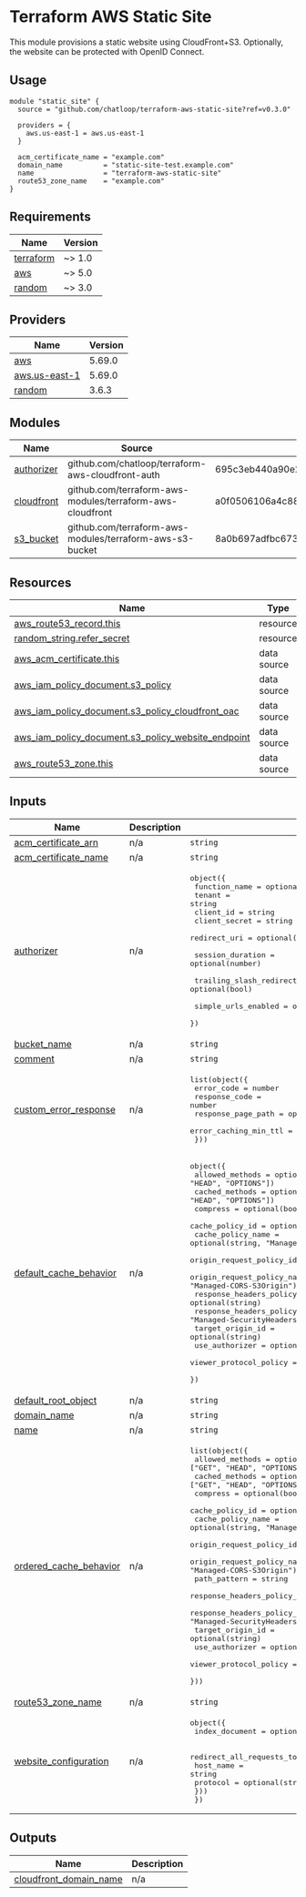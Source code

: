 # Terraform AWS Static Site

This module provisions a static website using CloudFront+S3.
Optionally, the website can be protected with OpenID Connect.

## Usage

<!-- markdownlint-disable -->
<!-- x-release-please-start-version -->
```hcl
module "static_site" {
  source = "github.com/chatloop/terraform-aws-static-site?ref=v0.3.0"

  providers = {
    aws.us-east-1 = aws.us-east-1
  }

  acm_certificate_name = "example.com"
  domain_name          = "static-site-test.example.com"
  name                 = "terraform-aws-static-site"
  route53_zone_name    = "example.com"
}
```
<!-- x-release-please-end -->
<!-- markdownlint-restore -->

<!-- markdownlint-disable -->
<!-- BEGIN_TF_DOCS -->
## Requirements

| Name | Version |
|------|---------|
| <a name="requirement_terraform"></a> [terraform](#requirement\_terraform) | ~> 1.0 |
| <a name="requirement_aws"></a> [aws](#requirement\_aws) | ~> 5.0 |
| <a name="requirement_random"></a> [random](#requirement\_random) | ~> 3.0 |

## Providers

| Name | Version |
|------|---------|
| <a name="provider_aws"></a> [aws](#provider\_aws) | 5.69.0 |
| <a name="provider_aws.us-east-1"></a> [aws.us-east-1](#provider\_aws.us-east-1) | 5.69.0 |
| <a name="provider_random"></a> [random](#provider\_random) | 3.6.3 |

## Modules

| Name | Source | Version |
|------|--------|---------|
| <a name="module_authorizer"></a> [authorizer](#module\_authorizer) | github.com/chatloop/terraform-aws-cloudfront-auth | 695c3eb440a90e2441a006f9d091e6f73218fb0d |
| <a name="module_cloudfront"></a> [cloudfront](#module\_cloudfront) | github.com/terraform-aws-modules/terraform-aws-cloudfront | a0f0506106a4c8815c1c32596e327763acbef2c2 |
| <a name="module_s3_bucket"></a> [s3\_bucket](#module\_s3\_bucket) | github.com/terraform-aws-modules/terraform-aws-s3-bucket | 8a0b697adfbc673e6135c70246cff7f8052ad95a |

## Resources

| Name | Type |
|------|------|
| [aws_route53_record.this](https://registry.terraform.io/providers/hashicorp/aws/latest/docs/resources/route53_record) | resource |
| [random_string.refer_secret](https://registry.terraform.io/providers/hashicorp/random/latest/docs/resources/string) | resource |
| [aws_acm_certificate.this](https://registry.terraform.io/providers/hashicorp/aws/latest/docs/data-sources/acm_certificate) | data source |
| [aws_iam_policy_document.s3_policy](https://registry.terraform.io/providers/hashicorp/aws/latest/docs/data-sources/iam_policy_document) | data source |
| [aws_iam_policy_document.s3_policy_cloudfront_oac](https://registry.terraform.io/providers/hashicorp/aws/latest/docs/data-sources/iam_policy_document) | data source |
| [aws_iam_policy_document.s3_policy_website_endpoint](https://registry.terraform.io/providers/hashicorp/aws/latest/docs/data-sources/iam_policy_document) | data source |
| [aws_route53_zone.this](https://registry.terraform.io/providers/hashicorp/aws/latest/docs/data-sources/route53_zone) | data source |

## Inputs

| Name | Description | Type | Default | Required |
|------|-------------|------|---------|:--------:|
| <a name="input_acm_certificate_arn"></a> [acm\_certificate\_arn](#input\_acm\_certificate\_arn) | n/a | `string` | `null` | no |
| <a name="input_acm_certificate_name"></a> [acm\_certificate\_name](#input\_acm\_certificate\_name) | n/a | `string` | `null` | no |
| <a name="input_authorizer"></a> [authorizer](#input\_authorizer) | n/a | <pre>object({<br/>    function_name = optional(string)<br/>    tenant        = string<br/>    client_id     = string<br/>    client_secret = string<br/>    redirect_uri  = optional(string)<br/><br/>    session_duration = optional(number)<br/><br/>    trailing_slash_redirects_enabled = optional(bool)<br/><br/>    simple_urls_enabled = optional(bool)<br/>  })</pre> | `null` | no |
| <a name="input_bucket_name"></a> [bucket\_name](#input\_bucket\_name) | n/a | `string` | `null` | no |
| <a name="input_comment"></a> [comment](#input\_comment) | n/a | `string` | `null` | no |
| <a name="input_custom_error_response"></a> [custom\_error\_response](#input\_custom\_error\_response) | n/a | <pre>list(object({<br/>    error_code            = number<br/>    response_code         = number<br/>    response_page_path    = optional(string)<br/>    error_caching_min_ttl = optional(number)<br/>  }))</pre> | `[]` | no |
| <a name="input_default_cache_behavior"></a> [default\_cache\_behavior](#input\_default\_cache\_behavior) | n/a | <pre>object({<br/>    allowed_methods              = optional(list(string), ["GET", "HEAD", "OPTIONS"])<br/>    cached_methods               = optional(list(string), ["GET", "HEAD", "OPTIONS"])<br/>    compress                     = optional(bool, true)<br/>    cache_policy_id              = optional(string)<br/>    cache_policy_name            = optional(string, "Managed-CachingOptimized")<br/>    origin_request_policy_id     = optional(string)<br/>    origin_request_policy_name   = optional(string, "Managed-CORS-S3Origin")<br/>    response_headers_policy_id   = optional(string)<br/>    response_headers_policy_name = optional(string, "Managed-SecurityHeadersPolicy")<br/>    target_origin_id             = optional(string)<br/>    use_authorizer               = optional(bool, true)<br/>    viewer_protocol_policy       = optional(string, "redirect-to-https")<br/>  })</pre> | `{}` | no |
| <a name="input_default_root_object"></a> [default\_root\_object](#input\_default\_root\_object) | n/a | `string` | `"index.html"` | no |
| <a name="input_domain_name"></a> [domain\_name](#input\_domain\_name) | n/a | `string` | n/a | yes |
| <a name="input_name"></a> [name](#input\_name) | n/a | `string` | n/a | yes |
| <a name="input_ordered_cache_behavior"></a> [ordered\_cache\_behavior](#input\_ordered\_cache\_behavior) | n/a | <pre>list(object({<br/>    allowed_methods              = optional(list(string), ["GET", "HEAD", "OPTIONS"])<br/>    cached_methods               = optional(list(string), ["GET", "HEAD", "OPTIONS"])<br/>    compress                     = optional(bool, true)<br/>    cache_policy_id              = optional(string)<br/>    cache_policy_name            = optional(string, "Managed-CachingOptimized")<br/>    origin_request_policy_id     = optional(string)<br/>    origin_request_policy_name   = optional(string, "Managed-CORS-S3Origin")<br/>    path_pattern                 = string<br/>    response_headers_policy_id   = optional(string)<br/>    response_headers_policy_name = optional(string, "Managed-SecurityHeadersPolicy")<br/>    target_origin_id             = optional(string)<br/>    use_authorizer               = optional(bool, true)<br/>    viewer_protocol_policy       = optional(string, "redirect-to-https")<br/>  }))</pre> | `[]` | no |
| <a name="input_route53_zone_name"></a> [route53\_zone\_name](#input\_route53\_zone\_name) | n/a | `string` | n/a | yes |
| <a name="input_website_configuration"></a> [website\_configuration](#input\_website\_configuration) | n/a | <pre>object({<br/>    index_document = optional(string)<br/><br/>    redirect_all_requests_to = optional(object({<br/>      host_name = string<br/>      protocol  = optional(string)<br/>    }))<br/>  })</pre> | `null` | no |

## Outputs

| Name | Description |
|------|-------------|
| <a name="output_cloudfront_domain_name"></a> [cloudfront\_domain\_name](#output\_cloudfront\_domain\_name) | n/a |
<!-- END_TF_DOCS -->
<!-- markdownlint-restore -->
